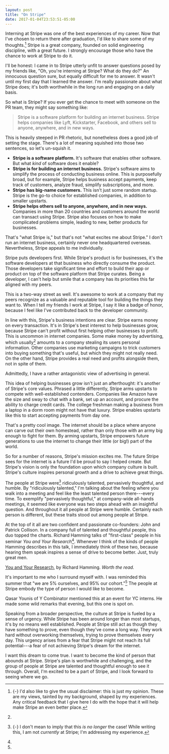 ```yaml
---
layout: post
title: "On Stripe"
date: 2017-01-04T23:53:51-05:00
---
```


<section>

Interning at Stripe was one of the best experiences of my career. Now that I've
chosen to return there after graduation, I'd like to share some of my
thoughts.[^opinion] Stripe is a great company, founded on solid engineering
discipline, with a great future. I strongly encourage those who have the chance
to work at Stripe to do it.

[^opinion]: {-}
  I'd also like to give the usual disclaimer: this is just my opinion. These are
  my views, tainted by my background, shaped by my experiences. Any critical
  feedback that I give here I do with the hope that it will help make Stripe an
  even better place.

</section>
<section>

<span class="newthought">I'll be honest: I came in to Stripe</span> utterly
unfit to answer questions posed by my friends like, "Oh, you're interning at
Stripe? What do they do?" An innocuous question sure, but equally difficult for
me to answer. It wasn't until my first day that I learned the answer. I'm really
passionate about what Stripe does; it's both worthwhile in the long run and
engaging on a daily basis.

So what is Stripe? If you ever get the chance to meet with someone on the PR
team, they might say something like:

> Stripe is a software platform for building an internet business. Stripe helps
> companies like Lyft, Kickstarter, Facebook, and others sell to anyone,
> anywhere, and in new ways.

This is heavily steeped in PR rhetoric, but nonetheless does a good job of
setting the stage. There's a lot of meaning squished into those two sentences,
so let's un-squish it.

- **Stripe is a software platform.** It's software that enables other software.
  But what *kind* of software does it enable?
- **Stripe is for building an internet business.** Stripe's software aims to
  simplify the process of conducting business online. This is purposefully
  broad, but for example, Stripe helps business accept payments, keep track of
  customers, analyze fraud, simplify subscriptions, and more.
- **Stripe has big-name customers.** This isn't just some random startup. Stripe
  is the go-to choice for established companies, in addition to smaller
  upstarts.
- **Stripe helps others sell to anyone, anywhere, and in new ways.** Companies
  in more than 20 countries and customers around the world can transact using
  Stripe. Stripe also focuses on how to make complicated problems simple,
  leading to new, better products for businesses.

That's "what Stripe is," but that's not "what excites me about Stripe." I don't
run an internet business, certainly never one headquartered overseas.
Nevertheless, Stripe appeals to me individually.

Stripe puts developers first. While Stripe's product is for businesses, it's the
software developers at that business who directly consume the product. Those
developers take significant time and effort to build their app or product on top
of the software platform that Stripe curates. Being a developer, I can't help
but smile that a company has its priorities this far aligned with my peers.

This is a two-way street as well. It's awesome to work at a company that my
peers recognize as a valuable and reputable tool for building the things they
want to. When I tell my friends I work at Stripe, I say it like a badge of
honor, because I feel like I've contributed back to the developer community.

In line with this, Stripe's business intentions are clear. Stripe earns money on
every transaction. It's in Stripe's best interest to help businesses grow,
because Stripe can't profit without first helping other businesses to profit.
This is uncommon in internet companies. Some make money by advertising, which
usually[^ads] amounts to a company stealing its users personal information.
Other companies use marketing campaigns to trick customers into buying something
that's useful, but which they might not really need. On the other hand, Stripe
provides a real need and profits alongside them, not in spite of them.

[^ads]:
  Admittedly, I have a rather antagonistic view of advertising in general.

This idea of helping businesses grow isn't just an afterthought: it's another of
Stripe's core values. Phrased a little differently, Stripe arms upstarts to
compete with well-established contenders. Companies like Amazon have the size
and sway to chat with a bank, set up an account, and procure the ability to
charge credit cards. The college freshman making a business from a laptop in a
dorm room might not have that luxury. Stripe enables upstarts like this to start
accepting payments from day one.

That's a pretty cool image. The internet should be a place where anyone can
carve out their own homestead, rather than only those with an army big enough to
fight for them. By arming upstarts, Stripe empowers future generations to use
the internet to change their little (or big!) part of the world.

</section>
<section>

<span class="newthought">So for a number of reasons</span>, Stripe's mission
excites me. The future Stripe sees for the internet is a future I'd be proud to
say I helped create. But Stripe's vision is only the foundation upon which
company culture is built. Stripe's culture inspires personal growth and a drive
to achieve great things.

The people at Stripe were[^past] ridiculously talented, pervasively
thoughtful, and humble. By "ridiculously talented," I'm talking about the
feeling where you walk into a meeting and feel like the least talented person
there---every time. To exemplify "pervasively thoughtful," at company-wide
all-hands meetings, it seemed like everyone was two steps ahead with an
insightful question. And throughout it all people at Stripe were humble.
Certainly each person is different, but these traits stood out among people at
Stripe.

[^past]: {-}
  I don't mean to imply that this *is no longer* the case! While writing this, I
  am not *currently* at Stripe; I'm addressing my experience.

At the top of it all are two confident and passionate co-founders: John and
Patrick Collison. In a company full of talented and thoughtful people, this duo
topped the charts. Richard Hamming talks of "first-class" people in his seminar
*You and Your Research*[^research]. Whenever I think of the kinds of people
Hamming describes in this talk, I immediately think of these two, because
hearing them speak inspires a sense of drive to become better. Just, truly great
men.

[^research]:
  [You and Your Research](http://www.cs.virginia.edu/~robins/YouAndYourResearch.html),
  by Richard Hamming. *Worth the read.*

It's important to me who I surround myself with. I was reminded this summer that
"we are 5% ourselves, and 95% our cohort."[^qasar] The people at Stripe embody
the type of person I would like to become.

[^qasar]:
  Qasar Younis of Y Combinator mentioned this at an event for YC interns. He
  made some wild remarks that evening, but this one is spot on.

Speaking from a broader perspective, the culture at Stripe is fueled by a sense
of urgency. While Stripe has been around longer than most startups, it's by no
means well established. People at Stripe still act as though they have something
to prove, even though they've come a long way. They work hard without
overworking themselves, trying to prove themselves every day. This urgency
arises from a fear that Stripe might not reach its full potential---a fear of
not achieving Stripe's dream for the internet.

</section>
<section>

<span class="newthought">I want this dream to come true.</span> I want to become
the kind of person that abounds at Stripe. Stripe's plan is worthwhile and
challenging, and the group of people at Stripe are talented and thoughtful
enough to see it through. Overall, I'm excited to be a part of Stripe, and I
look forward to seeing where we go.

</section>
